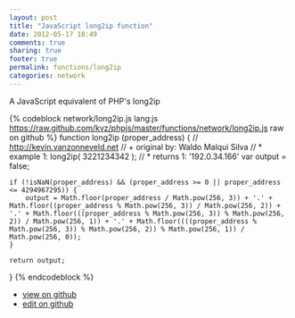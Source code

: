```yaml
---
layout: post
title: "JavaScript long2ip function"
date: 2012-05-17 18:49
comments: true
sharing: true
footer: true
permalink: functions/long2ip
categories: network
---
```

A JavaScript equivalent of PHP's long2ip
<!-- more -->
{% codeblock network/long2ip.js lang:js https://raw.github.com/kvz/phpjs/master/functions/network/long2ip.js raw on github %}
function long2ip (proper_address) {
    // http://kevin.vanzonneveld.net
    // +   original by: Waldo Malqui Silva
    // *     example 1: long2ip( 3221234342 );
    // *     returns 1: '192.0.34.166'
    var output = false;

    if (!isNaN(proper_address) && (proper_address >= 0 || proper_address <= 4294967295)) {
        output = Math.floor(proper_address / Math.pow(256, 3)) + '.' + Math.floor((proper_address % Math.pow(256, 3)) / Math.pow(256, 2)) + '.' + Math.floor(((proper_address % Math.pow(256, 3)) % Math.pow(256, 2)) / Math.pow(256, 1)) + '.' + Math.floor((((proper_address % Math.pow(256, 3)) % Math.pow(256, 2)) % Math.pow(256, 1)) / Math.pow(256, 0));
    }

    return output;
}
{% endcodeblock %}
<ul>
 <li><a href="https://github.com/kvz/phpjs/blob/master/functions/network/long2ip.js">view on github</a></li>
 <li><a href="https://github.com/kvz/phpjs/edit/master/functions/network/long2ip.js">edit on github</a></li>
</ul>

